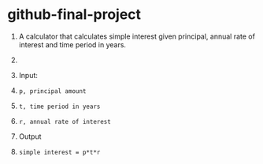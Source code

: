 # github-final-project
1.	A calculator that calculates simple interest given principal, annual rate of interest and time period in years.

2.	

3.	Input:

4.	   p, principal amount

5.	   t, time period in years

6.	   r, annual rate of interest

7.	Output

8.	   simple interest = p*t*r

